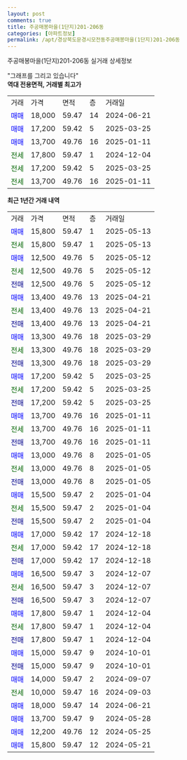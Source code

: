 ```yaml
---
layout: post
comments: true
title: 주공매봉마을(1단지)201-206동
categories: [아파트정보]
permalink: /apt/경상북도문경시모전동주공매봉마을(1단지)201-206동
---
```


주공매봉마을(1단지)201-206동 실거래 상세정보

<script type="text/javascript">
  google.charts.load('current', {'packages':['line', 'corechart']});
  google.charts.setOnLoadCallback(drawChart);

  function drawChart() {
    var data = new google.visualization.DataTable();
    data.addColumn('date', '거래일');
    data.addColumn('number', "매매");
    data.addColumn('number', "전세");
    data.addColumn('number', "전매");

    data.addRows([[new Date(Date.parse("2025-05-13")), 15800, null, null], [new Date(Date.parse("2025-05-13")), null, 15800, null], [new Date(Date.parse("2025-05-12")), 12500, null, null], [new Date(Date.parse("2025-05-12")), null, 12500, null], [new Date(Date.parse("2025-05-12")), null, null, 12500], [new Date(Date.parse("2025-04-21")), 13400, null, null], [new Date(Date.parse("2025-04-21")), null, 13400, null], [new Date(Date.parse("2025-04-21")), null, null, 13400], [new Date(Date.parse("2025-03-29")), 13300, null, null], [new Date(Date.parse("2025-03-29")), null, 13300, null], [new Date(Date.parse("2025-03-29")), null, null, 13300], [new Date(Date.parse("2025-03-25")), 17200, null, null], [new Date(Date.parse("2025-03-25")), null, 17200, null], [new Date(Date.parse("2025-03-25")), null, null, 17200], [new Date(Date.parse("2025-01-11")), 13700, null, null], [new Date(Date.parse("2025-01-11")), null, 13700, null], [new Date(Date.parse("2025-01-11")), null, null, 13700], [new Date(Date.parse("2025-01-05")), 13000, null, null], [new Date(Date.parse("2025-01-05")), null, 13000, null], [new Date(Date.parse("2025-01-05")), null, null, 13000], [new Date(Date.parse("2025-01-04")), 15500, null, null], [new Date(Date.parse("2025-01-04")), null, 15500, null], [new Date(Date.parse("2025-01-04")), null, null, 15500], [new Date(Date.parse("2024-12-18")), 17000, null, null], [new Date(Date.parse("2024-12-18")), null, 17000, null], [new Date(Date.parse("2024-12-18")), null, null, 17000], [new Date(Date.parse("2024-12-07")), 16500, null, null], [new Date(Date.parse("2024-12-07")), null, 16500, null], [new Date(Date.parse("2024-12-07")), null, null, 16500], [new Date(Date.parse("2024-12-04")), 17800, null, null], [new Date(Date.parse("2024-12-04")), null, 17800, null], [new Date(Date.parse("2024-12-04")), null, null, 17800], [new Date(Date.parse("2024-10-01")), 15000, null, null], [new Date(Date.parse("2024-10-01")), null, null, 15000], [new Date(Date.parse("2024-09-07")), 14000, null, null], [new Date(Date.parse("2024-09-03")), null, 10000, null], [new Date(Date.parse("2024-06-21")), 18000, null, null], [new Date(Date.parse("2024-05-28")), 13700, null, null], [new Date(Date.parse("2024-05-25")), 12200, null, null], [new Date(Date.parse("2024-05-21")), 15800, null, null]]);

    var options = {
      hAxis: {
        format: 'yyyy/MM/dd'
      },    
      lineWidth: 0,
      pointsVisible: true,    
      title: '최근 1년간 유형별 실거래가 분포',
      legend: { position: 'bottom' }
    };

    var formatter = new google.visualization.NumberFormat({pattern:'###,###'} );
    formatter.format(data, 1);
    formatter.format(data, 2);
    
    setTimeout(function() {
        var chart = new google.visualization.LineChart(document.getElementById('columnchart_material'));
        chart.draw(data, (options));
        document.getElementById('loading').style.display = 'none';
    }, 200);
  }
</script>


<div id="loading" style="z-index:20; display: block; margin-left: 0px">"그래프를 그리고 있습니다"</div>
<div id="columnchart_material" style="width: 95%; margin-left: 0px; display: block"></div>
<!-- contents start -->
<b>역대 전용면적, 거래별 최고가</b>
<table class="sortable">
    <tr>
      <td>거래</td>
      <td>가격</td>
      <td>면적</td>
      <td>층</td>
      <td>거래일</td>
    </tr>
        <tr>
          <td><a style="color: blue">매매</a></td>
          <td>18,000</td>
          <td>59.47</td>
          <td>14</td>
          <td>2024-06-21</td>
        </tr>            <tr>
          <td><a style="color: blue">매매</a></td>
          <td>17,200</td>
          <td>59.42</td>
          <td>5</td>
          <td>2025-03-25</td>
        </tr>            <tr>
          <td><a style="color: blue">매매</a></td>
          <td>13,700</td>
          <td>49.76</td>
          <td>16</td>
          <td>2025-01-11</td>
        </tr>        
        <tr>
              <td><a style="color: darkgreen">전세</a></td>
              <td>17,800</td>
              <td>59.47</td>
              <td>1</td>
              <td>2024-12-04</td>
            </tr>            <tr>
              <td><a style="color: darkgreen">전세</a></td>
              <td>17,200</td>
              <td>59.42</td>
              <td>5</td>
              <td>2025-03-25</td>
            </tr>            <tr>
              <td><a style="color: darkgreen">전세</a></td>
              <td>13,700</td>
              <td>49.76</td>
              <td>16</td>
              <td>2025-01-11</td>
            </tr>        
    
</table>

<b>최근 1년간 거래 내역</b>

<table class="sortable">
    <tr>
      <td>거래</td>
      <td>가격</td>
      <td>면적</td>
      <td>층</td>
      <td>거래일</td>
    </tr>
    <tr>
      <td><a style="color: blue">매매</a></td>
      <td>15,800</td>
      <td>59.47</td>
      <td>1</td>
      <td>2025-05-13</td>
    </tr>          <tr>
      <td><a style="color: darkgreen">전세</a></td>
      <td>15,800</td>
      <td>59.47</td>
      <td>1</td>
      <td>2025-05-13</td>
    </tr>          <tr>
      <td><a style="color: blue">매매</a></td>
      <td>12,500</td>
      <td>49.76</td>
      <td>5</td>
      <td>2025-05-12</td>
    </tr>          <tr>
      <td><a style="color: darkgreen">전세</a></td>
      <td>12,500</td>
      <td>49.76</td>
      <td>5</td>
      <td>2025-05-12</td>
    </tr>          <tr>
      <td><a style="color: darkblue">전매</a></td>
      <td>12,500</td>
      <td>49.76</td>
      <td>5</td>
      <td>2025-05-12</td>
    </tr>          <tr>
      <td><a style="color: blue">매매</a></td>
      <td>13,400</td>
      <td>49.76</td>
      <td>13</td>
      <td>2025-04-21</td>
    </tr>          <tr>
      <td><a style="color: darkgreen">전세</a></td>
      <td>13,400</td>
      <td>49.76</td>
      <td>13</td>
      <td>2025-04-21</td>
    </tr>          <tr>
      <td><a style="color: darkblue">전매</a></td>
      <td>13,400</td>
      <td>49.76</td>
      <td>13</td>
      <td>2025-04-21</td>
    </tr>          <tr>
      <td><a style="color: blue">매매</a></td>
      <td>13,300</td>
      <td>49.76</td>
      <td>18</td>
      <td>2025-03-29</td>
    </tr>          <tr>
      <td><a style="color: darkgreen">전세</a></td>
      <td>13,300</td>
      <td>49.76</td>
      <td>18</td>
      <td>2025-03-29</td>
    </tr>          <tr>
      <td><a style="color: darkblue">전매</a></td>
      <td>13,300</td>
      <td>49.76</td>
      <td>18</td>
      <td>2025-03-29</td>
    </tr>          <tr>
      <td><a style="color: blue">매매</a></td>
      <td>17,200</td>
      <td>59.42</td>
      <td>5</td>
      <td>2025-03-25</td>
    </tr>          <tr>
      <td><a style="color: darkgreen">전세</a></td>
      <td>17,200</td>
      <td>59.42</td>
      <td>5</td>
      <td>2025-03-25</td>
    </tr>          <tr>
      <td><a style="color: darkblue">전매</a></td>
      <td>17,200</td>
      <td>59.42</td>
      <td>5</td>
      <td>2025-03-25</td>
    </tr>          <tr>
      <td><a style="color: blue">매매</a></td>
      <td>13,700</td>
      <td>49.76</td>
      <td>16</td>
      <td>2025-01-11</td>
    </tr>          <tr>
      <td><a style="color: darkgreen">전세</a></td>
      <td>13,700</td>
      <td>49.76</td>
      <td>16</td>
      <td>2025-01-11</td>
    </tr>          <tr>
      <td><a style="color: darkblue">전매</a></td>
      <td>13,700</td>
      <td>49.76</td>
      <td>16</td>
      <td>2025-01-11</td>
    </tr>          <tr>
      <td><a style="color: blue">매매</a></td>
      <td>13,000</td>
      <td>49.76</td>
      <td>8</td>
      <td>2025-01-05</td>
    </tr>          <tr>
      <td><a style="color: darkgreen">전세</a></td>
      <td>13,000</td>
      <td>49.76</td>
      <td>8</td>
      <td>2025-01-05</td>
    </tr>          <tr>
      <td><a style="color: darkblue">전매</a></td>
      <td>13,000</td>
      <td>49.76</td>
      <td>8</td>
      <td>2025-01-05</td>
    </tr>          <tr>
      <td><a style="color: blue">매매</a></td>
      <td>15,500</td>
      <td>59.47</td>
      <td>2</td>
      <td>2025-01-04</td>
    </tr>          <tr>
      <td><a style="color: darkgreen">전세</a></td>
      <td>15,500</td>
      <td>59.47</td>
      <td>2</td>
      <td>2025-01-04</td>
    </tr>          <tr>
      <td><a style="color: darkblue">전매</a></td>
      <td>15,500</td>
      <td>59.47</td>
      <td>2</td>
      <td>2025-01-04</td>
    </tr>          <tr>
      <td><a style="color: blue">매매</a></td>
      <td>17,000</td>
      <td>59.42</td>
      <td>17</td>
      <td>2024-12-18</td>
    </tr>          <tr>
      <td><a style="color: darkgreen">전세</a></td>
      <td>17,000</td>
      <td>59.42</td>
      <td>17</td>
      <td>2024-12-18</td>
    </tr>          <tr>
      <td><a style="color: darkblue">전매</a></td>
      <td>17,000</td>
      <td>59.42</td>
      <td>17</td>
      <td>2024-12-18</td>
    </tr>          <tr>
      <td><a style="color: blue">매매</a></td>
      <td>16,500</td>
      <td>59.47</td>
      <td>3</td>
      <td>2024-12-07</td>
    </tr>          <tr>
      <td><a style="color: darkgreen">전세</a></td>
      <td>16,500</td>
      <td>59.47</td>
      <td>3</td>
      <td>2024-12-07</td>
    </tr>          <tr>
      <td><a style="color: darkblue">전매</a></td>
      <td>16,500</td>
      <td>59.47</td>
      <td>3</td>
      <td>2024-12-07</td>
    </tr>          <tr>
      <td><a style="color: blue">매매</a></td>
      <td>17,800</td>
      <td>59.47</td>
      <td>1</td>
      <td>2024-12-04</td>
    </tr>          <tr>
      <td><a style="color: darkgreen">전세</a></td>
      <td>17,800</td>
      <td>59.47</td>
      <td>1</td>
      <td>2024-12-04</td>
    </tr>          <tr>
      <td><a style="color: darkblue">전매</a></td>
      <td>17,800</td>
      <td>59.47</td>
      <td>1</td>
      <td>2024-12-04</td>
    </tr>          <tr>
      <td><a style="color: blue">매매</a></td>
      <td>15,000</td>
      <td>59.47</td>
      <td>9</td>
      <td>2024-10-01</td>
    </tr>          <tr>
      <td><a style="color: darkblue">전매</a></td>
      <td>15,000</td>
      <td>59.47</td>
      <td>9</td>
      <td>2024-10-01</td>
    </tr>          <tr>
      <td><a style="color: blue">매매</a></td>
      <td>14,000</td>
      <td>59.47</td>
      <td>2</td>
      <td>2024-09-07</td>
    </tr>          <tr>
      <td><a style="color: darkgreen">전세</a></td>
      <td>10,000</td>
      <td>59.47</td>
      <td>16</td>
      <td>2024-09-03</td>
    </tr>          <tr>
      <td><a style="color: blue">매매</a></td>
      <td>18,000</td>
      <td>59.47</td>
      <td>14</td>
      <td>2024-06-21</td>
    </tr>          <tr>
      <td><a style="color: blue">매매</a></td>
      <td>13,700</td>
      <td>59.47</td>
      <td>9</td>
      <td>2024-05-28</td>
    </tr>          <tr>
      <td><a style="color: blue">매매</a></td>
      <td>12,200</td>
      <td>49.76</td>
      <td>12</td>
      <td>2024-05-25</td>
    </tr>          <tr>
      <td><a style="color: blue">매매</a></td>
      <td>15,800</td>
      <td>59.47</td>
      <td>12</td>
      <td>2024-05-21</td>
    </tr>      </table>
<!-- contents end -->    

